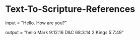 # Text-To-Scripture-References


input = "Hello. How are you?"


output = "hello Mark 9:12:16  D&C 68:3:14  2 Kings 5:7:49"

